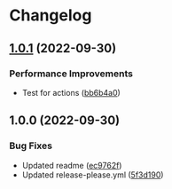 # Changelog

## [1.0.1](https://github.com/chenlitchian/test/compare/v1.0.0...v1.0.1) (2022-09-30)


### Performance Improvements

* Test for actions ([bb6b4a0](https://github.com/chenlitchian/test/commit/bb6b4a07bd890b5fd08255292f91a91c8a40f14c))

## 1.0.0 (2022-09-30)


### Bug Fixes

* Updated readme ([ec9762f](https://github.com/chenlitchian/test/commit/ec9762ff5b887282415dcc5d7de272bed35fa595))
* Updated release-please.yml ([5f3d190](https://github.com/chenlitchian/test/commit/5f3d190819235b22b6d1eb8986887bbadcc7080f))
